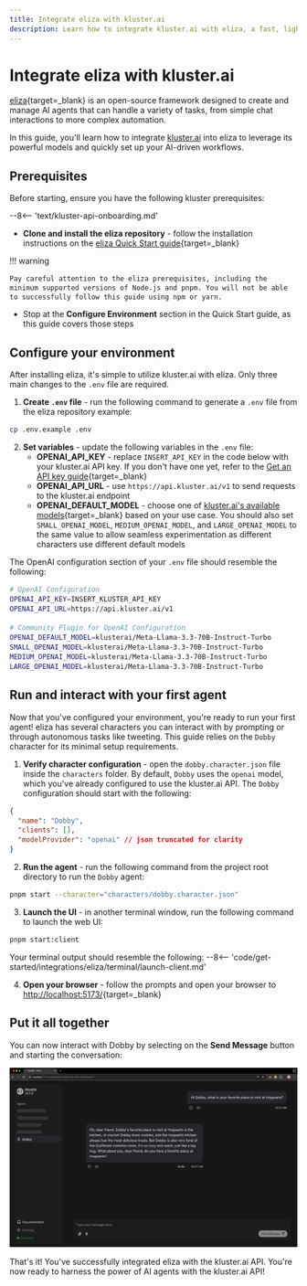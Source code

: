```yaml
---
title: Integrate eliza with kluster.ai
description: Learn how to integrate kluster.ai with eliza, a fast, lightweight, and flexible AI agent framework, to launch and configure your own AI agent chatbot. 
---
```


# Integrate eliza with kluster.ai

[eliza](https://elizaos.github.io/eliza/){target=\_blank} is an open-source framework designed to create and manage AI agents that can handle a variety of tasks, from simple chat interactions to more complex automation.

In this guide, you'll learn how to integrate [kluster.ai](https://www.kluster.ai/) into eliza to leverage its powerful models and quickly set up your AI-driven workflows.

## Prerequisites

Before starting, ensure you have the following kluster prerequisites:

--8<-- 'text/kluster-api-onboarding.md'
- **Clone and install the eliza repository** - follow the installation instructions on the [eliza Quick Start guide](https://elizaos.github.io/eliza/docs/quickstart/){target=\_blank}
    
!!! warning

    Pay careful attention to the eliza prerequisites, including the minimum supported versions of Node.js and pnpm. You will not be able to successfully follow this guide using npm or yarn.

- Stop at the **Configure Environment** section in the Quick Start guide, as this guide covers those steps

## Configure your environment

After installing eliza, it's simple to utilize kluster.ai with eliza. Only three main changes to the `.env` file are required. 

1. **Create `.env` file** - run the following command to generate a `.env` file from the eliza repository example:
```bash
cp .env.example .env
```

2. **Set variables** - update the following variables in the `.env` file:
    - **OPENAI_API_KEY** - replace `INSERT_API_KEY` in the code below with your kluster.ai API key. If you don't have one yet, refer to the [Get an API key guide](/get-started/get-api-key/){target=\_blank}
    - **OPENAI_API_URL** - use `https://api.kluster.ai/v1` to send requests to the kluster.ai endpoint
    - **OPENAI_DEFAULT_MODEL** - choose one of [kluster.ai's available models](/get-started/models/){target=\_blank} based on your use case. You should also set `SMALL_OPENAI_MODEL`, `MEDIUM_OPENAI_MODEL`, and `LARGE_OPENAI_MODEL` to the same value to allow seamless experimentation as different characters use different default models

The OpenAI configuration section of your `.env` file should resemble the following:

```bash title=".env"
# OpenAI Configuration
OPENAI_API_KEY=INSERT_KLUSTER_API_KEY
OPENAI_API_URL=https://api.kluster.ai/v1

# Community Plugin for OpenAI Configuration
OPENAI_DEFAULT_MODEL=klusterai/Meta-Llama-3.3-70B-Instruct-Turbo
SMALL_OPENAI_MODEL=klusterai/Meta-Llama-3.3-70B-Instruct-Turbo
MEDIUM_OPENAI_MODEL=klusterai/Meta-Llama-3.3-70B-Instruct-Turbo
LARGE_OPENAI_MODEL=klusterai/Meta-Llama-3.3-70B-Instruct-Turbo
```

## Run and interact with your first agent

Now that you've configured your environment, you're ready to run your first agent! eliza has several characters you can interact with by prompting or through autonomous tasks like tweeting. This guide relies on the `Dobby` character for its minimal setup requirements.

1. **Verify character configuration** - open the `dobby.character.json` file inside the `characters` folder. By default, `Dobby` uses the `openai` model, which you've already configured to use the kluster.ai API. The `Dobby` configuration should start with the following:
```json title="dobby.character.json"
{
  "name": "Dobby",
  "clients": [],
  "modelProvider": "openai" // json truncated for clarity
}
```

2. **Run the agent** - run the following command from the project root directory to run the `Dobby` agent:
```bash
pnpm start --character="characters/dobby.character.json"
``` 

3. **Launch the UI** - in another terminal window, run the following command to launch the web UI: 
```bash
pnpm start:client
```
  Your terminal output should resemble the following:
  --8<-- 'code/get-started/integrations/eliza/terminal/launch-client.md'

4. **Open your browser** - follow the prompts and open your browser to [http://localhost:5173/](http://localhost:5173/){target=\_blank}

## Put it all together

You can now interact with Dobby by selecting on the **Send Message** button and starting the conversation: 

![Chat with Dobby AI agent](/images/get-started/integrations/eliza/eliza-1.webp)

That's it! You've successfully integrated eliza with the kluster.ai API. You're now ready to harness the power of AI agents with the kluster.ai API!